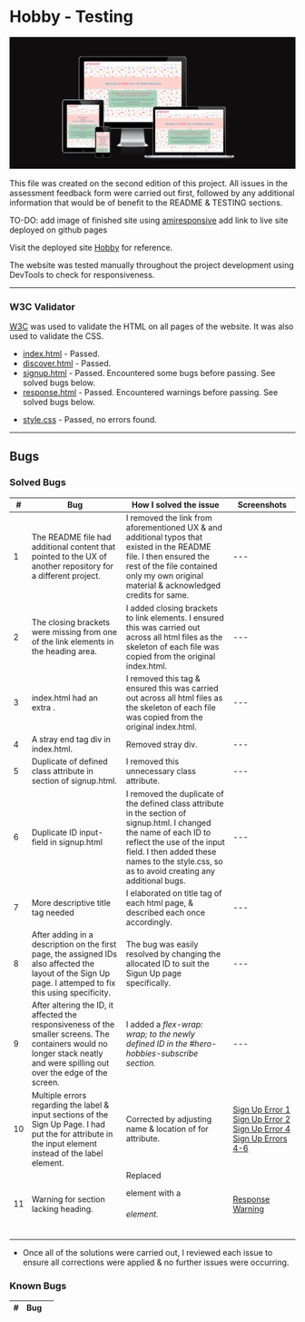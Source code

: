 # Hobby - Testing

![Hobby shown on a variety of screen sizes](assets/images/hobby_am_i_responsive.PNG)

This file was created on the second edition of this project. All issues in the assessment feedback form were carried out first, followed by any additional information that would be of benefit to the README & TESTING sections.

TO-DO:
add image of finished site using [amiresponsive](https://ui.dev/amiresponsive)
add link to live site deployed on github pages

Visit the deployed site [Hobby](https://katemcguane.github.io/hobby/index.html) for reference.

The website was tested manually throughout the project development using DevTools to check for responsiveness.


---

### W3C Validator

[W3C](https://katemcguane.github.io/hobby/discover.html) was used to validate the HTML on all pages of the website. It was also used to validate the CSS.

- [index.html](testing/w3/w3_index.PNG) - Passed.
- [discover.html](testing/w3/w3_discover.PNG) - Passed. 
- [signup.html](testing/w3/w3_signup.PNG) - Passed. Encountered some bugs before passing. See solved bugs below. 
- [response.html](testing/w3/w3_response.PNG) - Passed. Encountered warnings before passing. See solved bugs below.


* [style.css](testing/w3/w3-css.png) - Passed, no errors found.
---

## Bugs

### Solved Bugs

| # | Bug | How I solved the issue | Screenshots |
| --- | --- | --- | --- |
| 1 | The README file had additional content that pointed to the UX of another repository for a different project. | I removed the link from aforementioned UX & and additional typos that existed in the README file. I then ensured the rest of the file contained only my own original material & acknowledged credits for same. | --- |
| 2 | The closing brackets were missing from one of the link elements in the heading area. | I added closing brackets to link elements. I ensured this was carried out across all html files as the skeleton of each file was copied from the original index.html. | --- |
| 3 | index.html had an extra </i>. | I removed this tag & ensured this was carried out across all html files as the skeleton of each file was copied from the original index.html. | --- |
| 4 | A stray end tag div in index.html. | Removed stray div. | --- |
| 5 | Duplicate of defined class attribute in section of signup.html. | I removed this unnecessary class attribute. | --- |
| 6 | Duplicate ID input-field in signup.html | I removed the duplicate of the defined class attribute in the section of signup.html. I changed the name of each ID to reflect the use of the input field. I then added these names to the style.css, so as to avoid creating any additional bugs. | --- |
| 7 | More descriptive title tag needed | I elaborated on title tag of each html page, & described each once accordingly. | --- |
| 8 | After adding in a description on the first page, the assigned IDs also affected the layout of the Sign Up page. I attemped to fix this using specificity. | The bug was easily resolved by changing the allocated ID to suit the Sigun Up page specifically. | --- |
| 9 | After altering the ID, it affected the responsiveness of the smaller screens. The containers would no longer stack neatly and were spilling out over the edge of the screen. | I added a <stong><em>flex-wrap: wrap;<em></strong> to the newly defined ID in the #hero-hobbies-subscribe section. | --- |
| 10 | Multiple errors regarding the label & input sections of the Sign Up Page. I had put the for attribute in the input element instead of the label element. | Corrected by adjusting name & location of for attribute. | [Sign Up Error 1](testing/w3/w3_signup_bug1.PNG) [Sign Up Error 2](testing/w3/w3_signup_bug2.PNG) [Sign Up Error 4](testing/w3/w3_signup_bug3.PNG) [Sign Up Errors 4-6](testing/w3/w3_signup_bug4-6.PNG) |
| 11 | Warning for section lacking heading. | Replaced <p> element with a <h6> element. | [Response Warning](testing/w3/w3_response_warning.PNG) |



- Once all of the solutions were carried out, I reviewed each issue to ensure all corrections were applied & no further issues were occurring.

### Known Bugs

| # | Bug | |
| :--- | :--- | :---|
